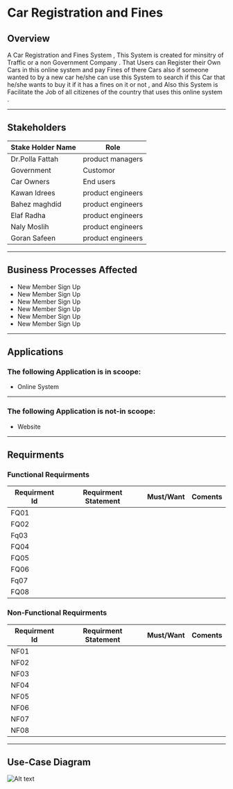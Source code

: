 # Car Registration and Fines 
## Overview
A Car Registration and Fines System , This System is created for minsitry of Traffic or a non Government Company . That  Users can Register their Own Cars in this online system and pay Fines of there Cars also if someone wanted to by a new car he/she can use this System to search if this Car that he/she wants to buy it if it has a fines on it or not , and Also this System is Facilitate the Job of all citizenes of the country that uses this online system . 


------------


## Stakeholders
|  Stake Holder Name | Role  |
| ------------ | ------------ |
| Dr.Polla Fattah | product managers  |
| Government | Customor  |
| Car Owners | End users  |
|  Kawan Idrees| product engineers  |
|  Bahez maghdid | product engineers   |
| Elaf Radha | product engineers  |
|  Naly Moslih| product engineers  |
|  Goran Safeen | product engineers   |

------------


## Business Processes Affected
- New Member Sign Up
- New Member Sign Up
- New Member Sign Up
- New Member Sign Up
- New Member Sign Up
- New Member Sign Up


------------
## Applications
### The following Application is in scoope:
- Online System

------------
### The following Application is not-in scoope:
- Website

------------


## Requirments
### Functional Requirments
|  Requirment Id |Requirment Statement   | Must/Want  |Coments  |
| ------------ | ------------ | ------------ | ------------ |
|  FQ01 |   |   |   |
|  FQ02 |   |   |   |
|  Fq03|   |   |   |
|  FQ04 |   |   |   |
|  FQ05 |   |   |   |
|  FQ06 |   |   |   |
|  Fq07|   |   |   |
|  FQ08|   |   |   |
### Non-Functional Requirments
|  Requirment Id |Requirment Statement   | Must/Want  |Coments  |
| ------------ | ------------ | ------------ | ------------ |
|  NF01 |   |   |   |
|  NF02 |   |   |   |
|  NF03|   |   |   |
|  NF04 |   |   |   |
|  NF05 |   |   |   |
|  NF06 |   |   |   |
|  NF07|   |   |   |
|  NF08|   |   |   |
------------




## Use-Case Diagram
![Alt text](https://external-content.duckduckgo.com/iu/?u=http%3A%2F%2Fblog.soton.ac.uk%2Fskillted%2Ffiles%2F2015%2F04%2Fuse-case-diagram1-1024x793.png&f=1&nofb=1&ipt=57186490c178dc4d4ec49275371f8d492864a712f9423f86b5ec280478e7c1c7&ipo=images "Use-Case Diagram")
